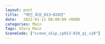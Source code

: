 ```yaml
---
layout: post
title:  "메인_회상_013~028장"
date:   2022-01-11 08:00:00 +0000
categories: Main
Tags: Story Main
SceneCode: ["scene_skip_cp013-028_q1_s10"]
---
```

